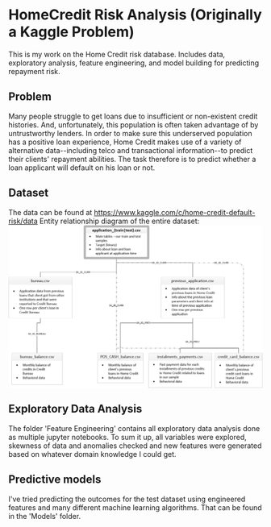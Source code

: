 # HomeCredit Risk Analysis (Originally a Kaggle Problem)
This is my work on the Home Credit risk database. Includes data, exploratory analysis, feature engineering, and model building for predicting repayment risk.

## Problem
Many people struggle to get loans due to insufficient or non-existent credit histories. And, unfortunately, this population is often taken advantage of by untrustworthy lenders. In order to make sure this underserved population has a positive loan experience, Home Credit makes use of a variety of alternative data--including telco and transactional information--to predict their clients' repayment abilities. The task therefore is to predict whether a loan applicant will default on his loan or not.

## Dataset
The data can be found at https://www.kaggle.com/c/home-credit-default-risk/data
Entity relationship diagram of the entire dataset:
<img src="home_credit_data_description.png" align="center" />

## Exploratory Data Analysis
The folder 'Feature Engineering' contains all exploratory data analysis done as multiple jupyter notebooks. To sum it up, all variables were explored, skewness of data and anomalies checked and new features were generated based on whatever domain knowledge I could get.

## Predictive models
I've tried predicting the outcomes for the test dataset using engineered features and many different machine learning algorithms. That can be found in the 'Models' folder.
